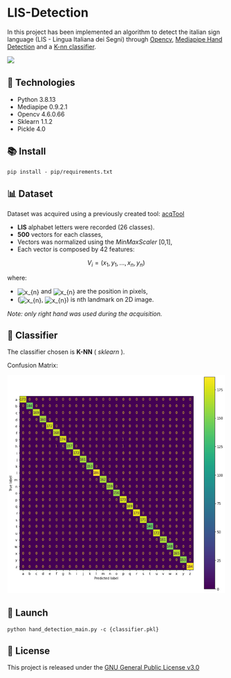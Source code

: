# LIS-Detection
In this project has been implemented an algorithm to detect the italian sign language (LIS - Lingua Italiana dei Segni) through [Opencv](https://opencv.org/), [Mediapipe Hand Detection](https://developers.google.com/mediapipe/solutions/vision/hand_landmarker) and a [K-nn classifier](https://scikit-learn.org/stable/modules/generated/sklearn.neighbors.KNeighborsClassifier.html).

<img src="readmeFiles/lis_example.gif" />

## :hammer: Technologies

- Python 3.8.13
- Mediapipe 0.9.2.1
- Opencv 4.6.0.66
- Sklearn 1.1.2
- Pickle 4.0

## :books: Install

```
pip install - pip/requirements.txt
```

## :bar_chart: Dataset

Dataset was acquired using a previously created tool: [acqTool](https://github.com/xandrew94x/acqTool)

- **LIS** alphabet letters were recorded (26 classes). 
- **500** vectors for each classes,
- Vectors was normalized using the _MinMaxScaler_ [0,1],
- Each vector is composed by 42 features:
```math

V_{i} = (x_{1}, y_{1}, ... , x_{n}, y_{n})

```
where: 

-  <img src="https://render.githubusercontent.com/render/math?math=x_{n}" align="center" border="0" alt="x_{n} " width="24" height="15" /> and <img src="https://render.githubusercontent.com/render/math?math=y_{n}" align="center" border="0" alt="x_{n} " width="24" height="15" /> are the position in pixels, 
- (<img src="https://render.githubusercontent.com/render/math?math=x_{n}" align="center" border="0" alt="x_{n} " width="24" height="15" />, <img src="https://render.githubusercontent.com/render/math?math=y_{n}" align="center" border="0" alt="x_{n} " width="24" height="15" />) is nth landmark on 2D image.

_Note: only right hand was used during the acquisition._

## :children_crossing: Classifier

The classifier chosen is **K-NN** ( _sklearn_ ).

Confusion Matrix: 

![confusion_matrix_knn](readmeFiles/confusion_matrix_knn.png)

## :rocket: Launch

```
python hand_detection_main.py -c {classifier.pkl}
```

## :page_facing_up: License

This project is released under the [GNU General Public License v3.0](LICENSE)

